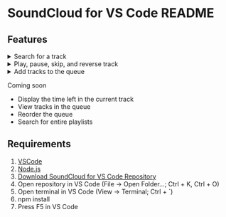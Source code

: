 # SoundCloud for VS Code README

## Features

<details><summary>Search for a track</summary>

![](./images/search.gif)
</details>
<details><summary>Play, pause, skip, and reverse track</summary>

![](./images/playpause.png)
</details>
<details><summary>Add tracks to the queue</summary>

![](./images/queue.gif)
</details>


Coming soon
 - Display the time left in the current track
 - View tracks in the queue
 - Reorder the queue
 - Search for entire playlists


## Requirements

1. [VSCode](https://code.visualstudio.com/download)
2. [Node.js](https://nodejs.org/en/download/)
3. [Download SoundCloud for VS Code Repository](https://github.com/owen-hunter1/soundcloud-for-vs-code)
4. Open repository in VS Code (File -> Open Folder...; Ctrl + K, Ctrl + O)
5. Open terminal in VS Code (View -> Terminal; Ctrl + `)
6. npm install
7. Press F5 in VS Code